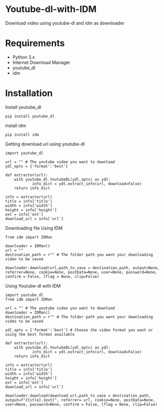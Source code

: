 # Youtube-dl-with-IDM
Download video using youtube-dl and idm as downloader

# Requirements
 - Python 3.x
 - Internet Download Manager
 - youtube_dl
 - idm
 
# Installation
Install youtube_dl

```
pip install youtube_dl
```
install idm

```
pip install idm
```

Getting download url using youtube-dl

```
import youtube_dl

url = "" # The youtube video you want to download 
ydl_opts = {'format':'best'} 
            
def extractor(url):
    with youtube_dl.YoutubeDL(ydl_opts) as ydl:
            info_dict = ydl.extract_info(url, download=False)
    return info_dict

info = extractor(url)
title = info['title']
width = info['width']
height = info['height']
ext = info['ext']
download_url = info['url']
```

Downloading file Using IDM

```
from idm import IDMan

downloader = IDMan()
url = ""
destination_path = r"" # The folder path you want your downloading video to be saved

downloader.download(url,path_to_save = destination_path, output=None, referrer=None, cookie=None, postData=None, user=None, password=None, confirm = False, lflag = None, clip=False)
```

Using Youtube-dl with IDM

```
import youtube_dl
from idm import IDMan

url = "" # The youtube video you want to download 
downloader = IDMan()
destination_path = r"" # The folder path you want your downloading video to be saved

ydl_opts = {'format':'best'} # Choose the video format you want or using the best format available
            
def extractor(url):
    with youtube_dl.YoutubeDL(ydl_opts) as ydl:
            info_dict = ydl.extract_info(url, download=False)
    return info_dict

info = extractor(url)
title = info['title'] 
width = info['width']
height = info['height']
ext = info['ext']
download_url = info['url']

downloader.download(download_url,path_to_save = destination_path, output=f"{title}.{ext}", referrer= url, cookie=None, postData=None, user=None, password=None, confirm = False, lflag = None, clip=False)

```
